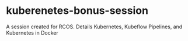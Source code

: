 # kuberenetes-bonus-session
A session created for RCOS. Details Kubernetes, Kubeflow Pipelines, and Kubernetes in Docker 
